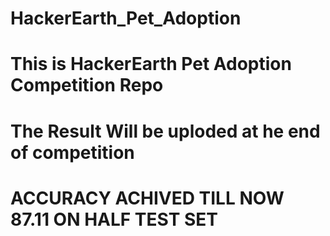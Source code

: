 # HackerEarth_Pet_Adoption
# This is HackerEarth Pet Adoption Competition Repo
# The Result Will be uploded at he end of competition
# ACCURACY ACHIVED TILL NOW 87.11 ON HALF TEST SET
